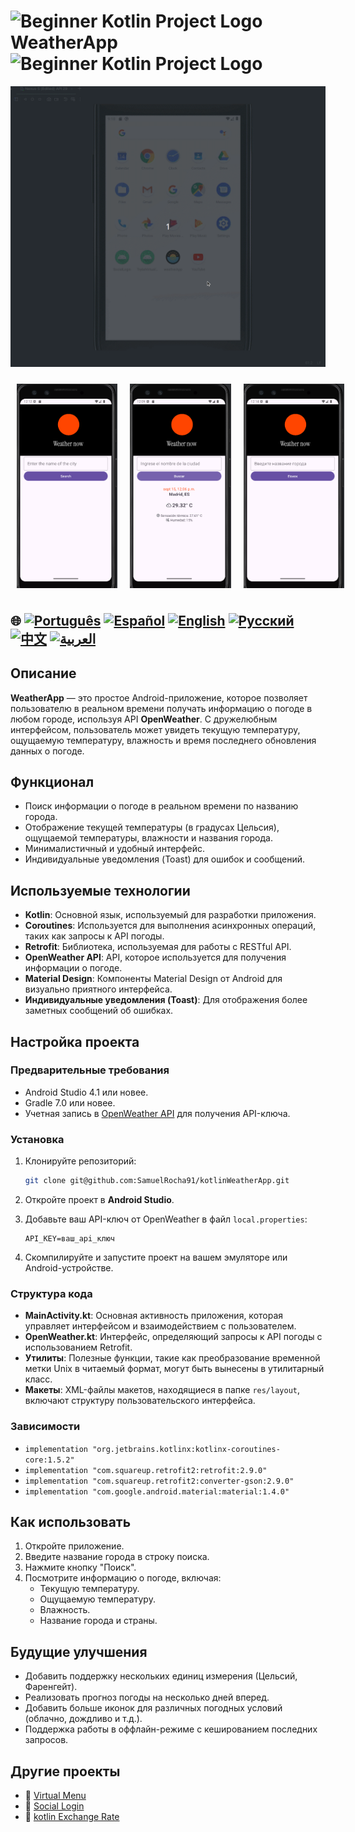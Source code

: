 # <img src="https://italiancoders.it/wp-content/uploads/2018/01/kotlin_250x250.png" alt="Beginner Kotlin Project Logo" width="52" height="30" /> WeatherApp <img src="https://italiancoders.it/wp-content/uploads/2018/01/kotlin_250x250.png" alt="Beginner Kotlin Project Logo" width="52" height="30" />

![WeatherApp](./app/src/main/weather.gif)

<div style="display: flex; justify-content: space-around;">
  <img src="./app/src/main/res/drawable/english.png" alt="english version app" style="width:32%; height: auto; margin:10px;" />
  <img src="./app/src/main/res/drawable/spanish.png" alt="spanish version app" style="width:32%; height: auto; margin:10px;" />
  <img src="./app/src/main/res/drawable/ru.png" alt="russian version app" style="width:32%; height: auto; margin:10px;" />
</div>


## 🌐 [![Português](https://img.shields.io/badge/Português-green)](https://github.com/SamuelRocha91/kotlinWeatherApp/blob/main/README.md) [![Español](https://img.shields.io/badge/Español-yellow)](https://github.com/SamuelRocha91/kotlinWeatherApp/blob/main/README_es.md) [![English](https://img.shields.io/badge/English-blue)](https://github.com/SamuelRocha91/kotlinWeatherApp/blob/main/README_en.md) [![Русский](https://img.shields.io/badge/Русский-lightgrey)](https://github.com/SamuelRocha91/kotlinWeatherApp/blob/main/README_ru.md) [![中文](https://img.shields.io/badge/中文-red)](https://github.com/SamuelRocha91/kotlinWeatherApp/blob/main/README_ch.md) [![العربية](https://img.shields.io/badge/العربية-orange)](https://github.com/SamuelRocha91/kotlinWeatherApp/blob/main/README_ar.md)

## Описание

**WeatherApp** — это простое Android-приложение, которое позволяет пользователю в реальном времени получать информацию о погоде в любом городе, используя API **OpenWeather**. С дружелюбным интерфейсом, пользователь может увидеть текущую температуру, ощущаемую температуру, влажность и время последнего обновления данных о погоде.

## Функционал

- Поиск информации о погоде в реальном времени по названию города.
- Отображение текущей температуры (в градусах Цельсия), ощущаемой температуры, влажности и названия города.
- Минималистичный и удобный интерфейс.
- Индивидуальные уведомления (Toast) для ошибок и сообщений.

## Используемые технологии

- **Kotlin**: Основной язык, используемый для разработки приложения.
- **Coroutines**: Используется для выполнения асинхронных операций, таких как запросы к API погоды.
- **Retrofit**: Библиотека, используемая для работы с RESTful API.
- **OpenWeather API**: API, которое используется для получения информации о погоде.
- **Material Design**: Компоненты Material Design от Android для визуально приятного интерфейса.
- **Индивидуальные уведомления (Toast)**: Для отображения более заметных сообщений об ошибках.

## Настройка проекта

### Предварительные требования

- Android Studio 4.1 или новее.
- Gradle 7.0 или новее.
- Учетная запись в [OpenWeather API](https://openweathermap.org/api) для получения API-ключа.

### Установка

1. Клонируйте репозиторий:

   ```bash
   git clone git@github.com:SamuelRocha91/kotlinWeatherApp.git
   ```

2. Откройте проект в **Android Studio**.

3. Добавьте ваш API-ключ от OpenWeather в файл `local.properties`:

   ```
   API_KEY=ваш_api_ключ
   ```

4. Скомпилируйте и запустите проект на вашем эмуляторе или Android-устройстве.

### Структура кода

- **MainActivity.kt**: Основная активность приложения, которая управляет интерфейсом и взаимодействием с пользователем.
- **OpenWeather.kt**: Интерфейс, определяющий запросы к API погоды с использованием Retrofit.
- **Утилиты**: Полезные функции, такие как преобразование временной метки Unix в читаемый формат, могут быть вынесены в утилитарный класс.
- **Макеты**: XML-файлы макетов, находящиеся в папке `res/layout`, включают структуру пользовательского интерфейса.

### Зависимости

- `implementation "org.jetbrains.kotlinx:kotlinx-coroutines-core:1.5.2"`
- `implementation "com.squareup.retrofit2:retrofit:2.9.0"`
- `implementation "com.squareup.retrofit2:converter-gson:2.9.0"`
- `implementation "com.google.android.material:material:1.4.0"`

## Как использовать

1. Откройте приложение.
2. Введите название города в строку поиска.
3. Нажмите кнопку "Поиск".
4. Посмотрите информацию о погоде, включая:
    - Текущую температуру.
    - Ощущаемую температуру.
    - Влажность.
    - Название города и страны.

## Будущие улучшения

- Добавить поддержку нескольких единиц измерения (Цельсий, Фаренгейт).
- Реализовать прогноз погоды на несколько дней вперед.
- Добавить больше иконок для различных погодных условий (облачно, дождливо и т.д.).
- Поддержка работы в оффлайн-режиме с кешированием последних запросов.

## Другие проекты

- 📜 [Virtual Menu](https://github.com/SamuelRocha91/kotlinVirtualMenu/blob/main/README_ru.md)
- 👤 [Social Login](https://github.com/SamuelRocha91/kotlinLoginSocial/blob/main/README_ru.md)
- 💱 [kotlin Exchange Rate](https://github.com/SamuelRocha91/kotlinExchangeRate/blob/main/README_ru.md)
